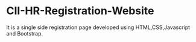 # CII-HR-Registration-Website
It is a single side registration page developed using HTML,CSS,Javascript and Bootstrap.
